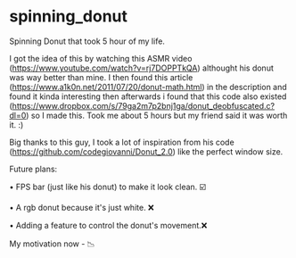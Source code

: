 # spinning_donut

Spinning Donut that took 5 hour of my life.

I got the idea of this by watching this ASMR video (https://www.youtube.com/watch?v=rj7DOPPTkQA) althought his donut was way better than mine. I then found this article (https://www.a1k0n.net/2011/07/20/donut-math.html) in the description and found it kinda interesting then afterwards i found that this code also existed (https://www.dropbox.com/s/79ga2m7p2bnj1ga/donut_deobfuscated.c?dl=0) so I made this. Took me about 5 hours but my friend said it was worth it. :)

Big thanks to this guy, I took a lot of inspiration from his code (https://github.com/codegiovanni/Donut_2.0) like the perfect window size.

Future plans:

• FPS bar (just like his donut) to make it look clean. ☑️

• A rgb donut because it's just white. ❌

• Adding a feature to control the donut's movement.❌

My motivation now - 📉

